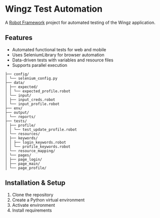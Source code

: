 # Wingz Test Automation

A [Robot Framework](https://robotframework.org/) project for automated testing of the Wingz application.

## Features
- Automated functional tests for web and mobile
- Uses SeleniumLibrary for browser automation
- Data-driven tests with variables and resource files
- Supports parallel execution

 ```Wingz-Test-Automation/
├── config/
│ └── selenium_config.py
├── data/
│ ├── expected/
│ │ └── expected_profile.robot
│ └── input/
│ ├── input_creds.robot
│ └── input_profile.robot
├── env/
├── output/
│ └── reports/
├── tests/
│ ├── profile/
│ │ └── test_update_profile.robot
│ └── resources/
│ ├── keywords/
│ │ ├── login_keywords.robot
│ │ └── profile_keywords.robot
│ └── resource_mapping/
│ └── pages/
│ ├── page_login/
│ ├── page_main/
│ └── page_profile/
```
## Installation & Setup
1. Clone the repository
2. Create a Python virtual environment
3. Activate environment
4. Install requirements
